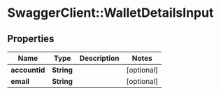 # SwaggerClient::WalletDetailsInput

## Properties
Name | Type | Description | Notes
------------ | ------------- | ------------- | -------------
**accountid** | **String** |  | [optional] 
**email** | **String** |  | [optional] 


